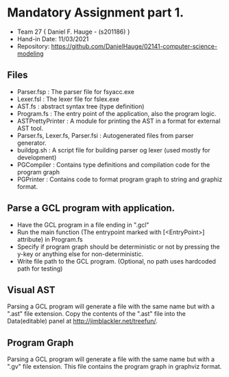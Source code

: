 # Mandatory Assignment part 1.
- Team 27 { Daniel F. Hauge - (s201186) }
- Hand-in Date: 11/03/2021
- Repository: https://github.com/DanielHauge/02141-computer-science-modeling

## Files
- Parser.fsp : The parser file for fsyacc.exe
- Lexer.fsl : The lexer file for fslex.exe
- AST.fs : abstract syntax tree (type definition)
- Program.fs : The entry point of the application, also the program logic.
- ASTPrettyPrinter : A module for printing the AST in a format for external AST tool.
- Parser.fs, Lexer.fs, Parser.fsi : Autogenerated files from parser generator.
- buildpg.sh : A script file for building parser og lexer (used mostly for development)
- PGCompiler : Contains type definitions and compilation code for the program graph
- PGPrinter : Contains code to format program graph to string and graphiz format.

## Parse a GCL program with application.
- Have the GCL program in a file ending in ".gcl"
- Run the main function (The entrypoint marked with [\<EntryPoint>] attribute) in Program.fs
- Specify if program graph should be deterministic or not by pressing the y-key or anything else for non-deterministic.
- Write file path to the GCL program. (Optional, no path uses hardcoded path for testing)

## Visual AST
Parsing a GCL program will generate a file with the same name but with a ".ast" file extension. Copy the contents of the ".ast" file into the Data(editable) panel at http://jimblackler.net/treefun/.

## Program Graph
Parsing a GCL program will generate a file with the same name but with a ".gv" file extension. This file contains the program graph in graphviz format.